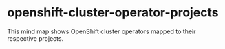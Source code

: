 # openshift-cluster-operator-projects
This mind map shows OpenShift cluster operators mapped to their respective projects.
